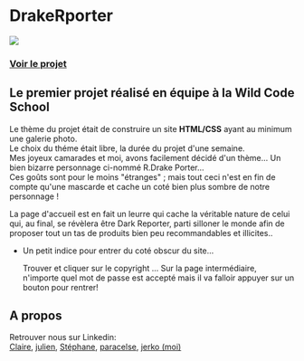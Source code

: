 # DrakeRporter

![](https://media-exp1.licdn.com/dms/image/C4E2DAQHUrWVAcW5UKA/profile-treasury-image-shrink_480_480/0?e=1590930000&v=beta&t=NnqmF2maRcSRVkoQ4z8GOGyzbzu3SFC6sHyZs-JyDBc)  
### [Voir le projet](https://jerkodeur.github.io/DrakeRporter/)

## Le premier projet réalisé en équipe à la Wild Code School

Le thème du projet était de construire un site __HTML/CSS__ ayant au minimum une galerie photo.  
Le choix du théme était libre, la durée du projet d'une semaine.  
Mes joyeux camarades et moi, avons facilement décidé d'un thème... Un bien bizarre personnage ci-nommé R.Drake Porter...  
Ces goûts sont pour le moins "étranges" ; mais tout ceci n'est en fin de compte qu'une mascarde et cache un coté bien plus sombre de notre personnage !  

La page d'accueil est en fait un leurre qui cache la véritable nature de celui qui, au final, se révèlera être Dark Reporter, parti silloner le monde afin de proposer tout un tas de produits bien peu recommandables et illicites..

* Un petit indice pour entrer du coté obscur du site...  
    
    Trouver et cliquer sur le copyright ...
    Sur la page intermédiaire, n'importe quel mot de passe est accepté mais il va falloir appuyer sur un bouton pour rentrer!
    
## A propos

Retrouver nous sur Linkedin:  
[Claire](https://www.linkedin.com/in/clairekodia/), [julien](https://www.linkedin.com/in/julienrousseau-webdev/), [Stéphane](https://www.linkedin.com/in/st%C3%A9phane-bour/), [paracelse](https://www.linkedin.com/in/paracelse-itoua/), [jerko (moi)](https://www.linkedin.com/in/j%C3%A9r%C3%B4me-poti%C3%A9/)


